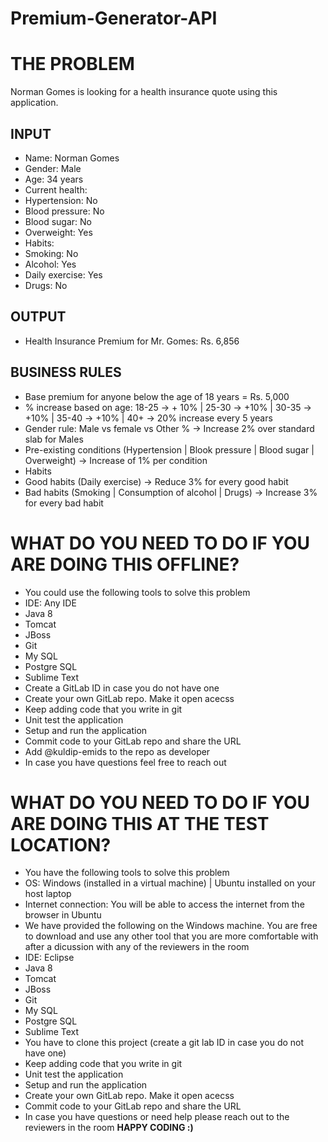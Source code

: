 # Premium-Generator-API

# THE PROBLEM
Norman Gomes is looking for a health insurance quote using this application.
## INPUT
- Name: Norman Gomes
- Gender: Male
- Age: 34 years
- Current health:
- Hypertension: No
- Blood pressure: No
- Blood sugar: No
- Overweight: Yes
- Habits:
- Smoking: No
- Alcohol: Yes
- Daily exercise: Yes
- Drugs: No

## OUTPUT
- Health Insurance Premium for Mr. Gomes: Rs. 6,856

## BUSINESS RULES
- Base premium for anyone below the age of 18 years = Rs. 5,000
- % increase based on age: 18-25 -> + 10% | 25-30 -> +10% | 30-35 -> +10% | 35-40 -> +10% | 40+ -> 20% increase every 5 years
- Gender rule: Male vs female vs Other % -> Increase 2% over standard slab for Males
- Pre-existing conditions (Hypertension | Blook pressure | Blood sugar | Overweight) -> Increase of 1% per condition
- Habits
- Good habits (Daily exercise) -> Reduce 3% for every good habit
- Bad habits (Smoking | Consumption of alcohol | Drugs) -> Increase 3% for every bad habit
# WHAT DO YOU NEED TO DO IF YOU ARE DOING THIS OFFLINE?
- You could use the following tools to solve this problem
- IDE: Any IDE
- Java 8
- Tomcat
- JBoss
- Git
- My SQL
- Postgre SQL
- Sublime Text
- Create a GitLab ID in case you do not have one
- Create your own GitLab repo. Make it open acecss
- Keep adding code that you write in git
- Unit test the application
- Setup and run the application
- Commit code to your GitLab repo and share the URL
- Add @kuldip-emids to the repo as developer
- In case you have questions feel free to reach out
# WHAT DO YOU NEED TO DO IF YOU ARE DOING THIS AT THE TEST LOCATION?
- You have the following tools to solve this problem
- OS: Windows (installed in a virtual machine) | Ubuntu installed on your host laptop
- Internet connection: You will be able to access the internet from the browser in Ubuntu
- We have provided the following on the Windows machine. You are free to download and use any other tool that you are more comfortable with after a dicussion with any of the reviewers in the room
- IDE: Eclipse
- Java 8
- Tomcat
- JBoss
- Git
- My SQL
- Postgre SQL
- Sublime Text
- You have to clone this project (create a git lab ID in case you do not have one)
- Keep adding code that you write in git
- Unit test the application
- Setup and run the application
- Create your own GitLab repo. Make it open acecss
- Commit code to your GitLab repo and share the URL
- In case you have questions or need help please reach out to the reviewers in the room
**HAPPY CODING :)**
